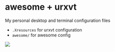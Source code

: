 # awesome + urxvt

My personal desktop and terminal configuration files

* `.Xresources` for urxvt configuration
* `awesome/` for awesome config

![](https://i.cloudup.com/mEsFjAhXUb-3000x3000.png)
